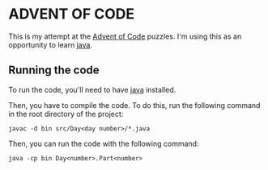 # ADVENT OF CODE

This is my attempt at the [Advent of Code](https://adventofcode.com/) puzzles. I'm using this as an opportunity to learn [java](https://www.java.com/en/).

## Running the code

To run the code, you'll need to have [java](https://www.java.com/en/) installed. 

Then, you have to compile the code. To do this, run the following command in the root directory of the project:

    javac -d bin src/Day<day number>/*.java

Then, you can run the code with the following command:

    java -cp bin Day<number>.Part<number>